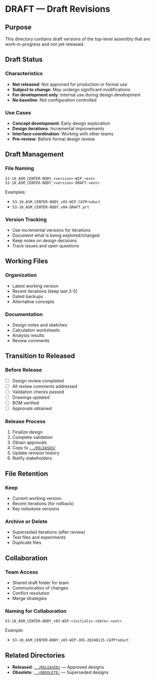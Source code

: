 # DRAFT — Draft Revisions

## Purpose

This directory contains draft versions of the top-level assembly that are work-in-progress and not yet released.

## Draft Status

### Characteristics
- **Not released**: Not approved for production or formal use
- **Subject to change**: May undergo significant modifications
- **For development only**: Internal use during design development
- **No baseline**: Not configuration controlled

### Use Cases
- **Concept development**: Early design exploration
- **Design iterations**: Incremental improvements
- **Interface coordination**: Working with other teams
- **Pre-review**: Before formal design review

## Draft Management

### File Naming
```
53-10_ASM_CENTER-BODY_<version>-WIP.<ext>
53-10_ASM_CENTER-BODY_<version>-DRAFT.<ext>
```

Examples:
- `53-10_ASM_CENTER-BODY_v03-WIP.CATProduct`
- `53-10_ASM_CENTER-BODY_v04-DRAFT.prt`

### Version Tracking
- Use incremental versions for iterations
- Document what is being explored/changed
- Keep notes on design decisions
- Track issues and open questions

## Working Files

### Organization
- Latest working version
- Recent iterations (keep last 3-5)
- Dated backups
- Alternative concepts

### Documentation
- Design notes and sketches
- Calculation worksheets
- Analysis results
- Review comments

## Transition to Released

### Before Release
- [ ] Design review completed
- [ ] All review comments addressed
- [ ] Validation checks passed
- [ ] Drawings updated
- [ ] BOM verified
- [ ] Approvals obtained

### Release Process
1. Finalize design
2. Complete validation
3. Obtain approvals
4. Copy to [`../RELEASED/`](../RELEASED/)
5. Update revision history
6. Notify stakeholders

## File Retention

### Keep
- Current working version
- Recent iterations (for rollback)
- Key milestone versions

### Archive or Delete
- Superseded iterations (after review)
- Test files and experiments
- Duplicate files

## Collaboration

### Team Access
- Shared draft folder for team
- Communication of changes
- Conflict resolution
- Merge strategies

### Naming for Collaboration
```
53-10_ASM_CENTER-BODY_v03-WIP-<initials>-<date>.<ext>
```

Example:
- `53-10_ASM_CENTER-BODY_v03-WIP-JDS-20240115.CATProduct`

## Related Directories

- **Released**: [`../RELEASED/`](../RELEASED/) — Approved designs
- **Obsolete**: [`../OBSOLETE/`](../OBSOLETE/) — Superseded designs
